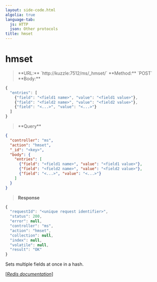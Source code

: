 ```yaml
---
layout: side-code.html
algolia: true
language-tab:
  js: HTTP
  json: Other protocols
title: hmset
---
```


# hmset



<blockquote class="js">
<p>
**URL:** `http://kuzzle:7512/ms/_hmset/<key>`  
**Method:** `POST`  
**Body:**
</p>
</blockquote>


```js
{
  "entries": [
    {"field": "<field1 name>", "value": "<field1 value>"},
    {"field": "<field2 name>", "value": "<field2 value>"},
    {"field": "<...>", "value": "<...>"}
  ]
}
```



<blockquote class="json">
<p>
**Query**
</p>
</blockquote>


```json
{
  "controller": "ms",
  "action": "hmset",
  "_id": "<key>",
  "body": {
    "entries": [
      {"field": "<field1 name>", "value": "<field1 value>"},
      {"field": "<field2 name>", "value": "<field2 value>"},
      {"field": "<...>", "value": "<...>"}
    ]
  }
}
```

>**Response**

```javascript
{
  "requestId": "<unique request identifier>",
  "status": 200,
  "error": null,
  "controller": "ms",
  "action": "hmset",
  "collection": null,
  "index": null,
  "volatile": null,
  "result": "OK"
}
```

Sets multiple fields at once in a hash.

[[_Redis documentation_]](https://redis.io/commands/hmset)
